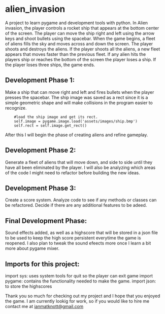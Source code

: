 # alien_invasion
 A project to learn pygame and development tools with python. 
In Alien invasion, the player controls a rocket ship that appears at the bottom center of the screen. The player can move the ship right and left using the arrow keys and shoot bullets using the spacebar. When the game begins, a fleet of aliens fills the sky and moves across and down the screen. The player shoots and destroys the aliens. If the player shoots all the aliens, a new fleet appears that moves faster than the previous fleet. If any alien hits the players ship or reaches the bottom of the screen the player loses a ship. If the player loses three ships, the game ends. 

Development Phase 1:
------------------------------------------------------------------------- 
Make a ship that can move right and left and fires bullets when the player presses the spacebar. The ship image was saved as a rect since it is a simple geometric shape and will make collisions in the program easier to recognize. 

        #load the ship image and get its rect. 
        self.image = pygame.image.load('assets/images/ship.bmp')
        self.rect = self.image.get_rect()
        
After this I will begin the phase of creating aliens and refine gameplay. 



Development Phase 2:
--------------------------------------------------------------------------
Generate a fleet of aliens that will move down, and side to side until they have all been eliminated by the player. I will also be analyzing which areas of the code I might need to refactor before building the new ideas. 

Development Phase 3: 
---------------------------------------------------------------------------
Create a score system. Analyze code to see if any methods or classes can be refactored. Decide if there are any additional features to be adeed. 

Final Development Phase: 
----------------------------------------------------------------------------
Sound effects added, as well as a highscore that will be stored in a json file to be used to keep the high score persistent everytime the game is reopened. I also plan to tweak the sound efeects more once I learn a bit more about pygame mixer.


Imports for this project: 
-------------------------------------------------------------------------

import sys: uses system tools for quit so the player can exit game 
import pygame: contains the functionality needed to make the game. 
import json: to store the highscores

Thank you so much for checking out my project and I hope that you enjoyed the game. I am currently lookig for work, so if you would like to hire me contact me at ianmatknott@gmail.com 

